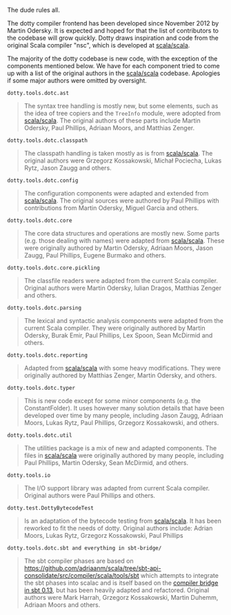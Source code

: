 The dude rules all.

The dotty compiler frontend has been developed since November 2012 by Martin Odersky. It is expected and hoped for
that the list of contributors to the codebase will grow quickly. Dotty draws inspiration and code from the original
Scala compiler "nsc", which is developed at [scala/scala](https://github.com/scala/scala).

The majority of the dotty codebase is new code, with the exception of the components mentioned below. We have for each component tried to come up with a list of the original authors in the  [scala/scala](https://github.com/scala/scala) codebase. Apologies if some major authors were omitted by oversight.

`dotty.tools.dotc.ast`

> The syntax tree handling is mostly new, but some elements, such as the idea of tree copiers and the `TreeInfo` module,
> were adopted from  [scala/scala](https://github.com/scala/scala).
> The original authors of these parts include Martin Odersky, Paul Phillips, Adriaan Moors, and Matthias Zenger.

`dotty.tools.dotc.classpath`

> The classpath handling is taken mostly as is from [scala/scala](https://github.com/scala/scala).
> The original authors were Grzegorz Kossakowski, Michał Pociecha, Lukas  Rytz, Jason Zaugg and others.

`dotty.tools.dotc.config`

> The configuration components were adapted and extended from  [scala/scala](https://github.com/scala/scala).
> The original sources were authored by Paul Phillips with contributions from Martin Odersky, Miguel Garcia and others.

`dotty.tools.dotc.core`

> The core data structures and operations are mostly new. Some parts (e.g. those dealing with names) were adapted from  [scala/scala](https://github.com/scala/scala).
> These were originally authored by Martin Odersky, Adriaan Moors, Jason Zaugg, Paul Phillips, Eugene Burmako and others.

`dotty.tools.dotc.core.pickling`

> The classfile readers were adapted from the current Scala compiler. Original authors were Martin Odersky, Iulian Dragos, Matthias Zenger and others.

`dotty.tools.dotc.parsing`

> The lexical and syntactic analysis components were adapted from the current Scala compiler. They were originally authored by Martin Odersky,
> Burak Emir, Paul Phillips, Lex Spoon, Sean McDirmid and others.

`dotty.tools.dotc.reporting`

> Adapted from  [scala/scala](https://github.com/scala/scala) with some heavy modifications. They were originally authored by Matthias Zenger, Martin Odersky, and others.

`dotty.tools.dotc.typer`

> This is new code except for some minor components (e.g. the ConstantFolder). It uses however many solution details that have been developed over time by many people, including Jason Zaugg, Adriaan Moors, Lukas Rytz, Paul Phillips, Grzegorz Kossakowski, and others.

`dotty.tools.dotc.util`

> The utilities package is a mix of new and adapted components. The files in  [scala/scala](https://github.com/scala/scala) were originally authored by many people,
> including Paul Phillips, Martin Odersky, Sean McDirmid, and others.

`dotty.tools.io`

> The I/O support library was adapted from current Scala compiler. Original authors were Paul Phillips and others.

`dotty.test.DottyBytecodeTest`

> Is an adaptation of the bytecode testing from
> [scala/scala](https://github.com/scala/scala). It has been reworked to fit
> the needs of dotty. Original authors include: Adrian Moors, Lukas Rytz,
> Grzegorz Kossakowski, Paul Phillips

`dotty.tools.dotc.sbt and everything in sbt-bridge/`

> The sbt compiler phases are based on
> https://github.com/adriaanm/scala/tree/sbt-api-consolidate/src/compiler/scala/tools/sbt
> which attempts to integrate the sbt phases into scalac and is itself based on
> the [compiler bridge in sbt 0.13](https://github.com/sbt/sbt/tree/0.13/compile/interface/src/main/scala/xsbt),
> but has been heavily adapted and refactored.
> Original authors were Mark Harrah, Grzegorz Kossakowski, Martin Duhemm, Adriaan Moors and others.
